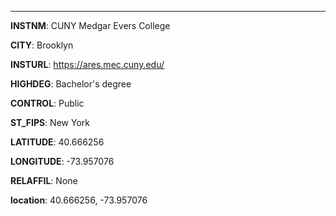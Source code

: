 
---
**INSTNM**: CUNY Medgar Evers College

**CITY**: Brooklyn

**INSTURL**: https://ares.mec.cuny.edu/

**HIGHDEG**: Bachelor's degree

**CONTROL**: Public

**ST_FIPS**: New York

**LATITUDE**: 40.666256

**LONGITUDE**: -73.957076

**RELAFFIL**: None

**location**: 40.666256, -73.957076